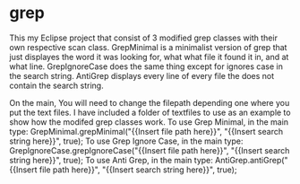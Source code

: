 # grep
This my Eclipse project that consist of 3 modified grep classes with their own respective scan class. GrepMinimal is a minimalist version of grep that just displayes the word it was looking for, what what file it found it in, and at what line. GrepIgnoreCase does the same thing except for ignores case in the search string. AntiGrep displays every line of every file the does not contain the search string. 

On the main, You will need to change the filepath depending one where you put the text files. I have included a folder of textfiles to use as an example to show how the modifed grep classes work. 
To use Grep Minimal, in the main type: GrepMinimal.grepMinimal("{{Insert file path here}}", "{{Insert search string here}}", true);
To use Grep Ignore Case, in the main type: GrepIgnoreCase.grepIgnoreCase("{{Insert file path here}}", "{{Insert search string here}}", true);
To use Anti Grep, in the main type: AntiGrep.antiGrep("{{Insert file path here}}", "{{Insert search string here}}", true);
